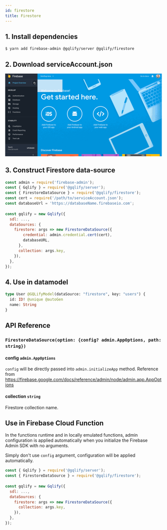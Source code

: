 ```yaml
---
id: firestore
title: Firestore
---
```


## 1. Install dependencies
```sh
$ yarn add firebase-admin @gqlify/server @gqlify/firestore
```

## 2. Download serviceAccount.json
![how-to-get-service-account-json](assets/data-source/firebasesdk.gif)

## 3. Construct Firestore data-source
```js
const admin = require('firebase-admin');
const { Gqlify } = require('@gqlify/server');
const { FirestoreDataSource } = require('@gqlify/firestore');
const cert = require('/path/to/serviceAccount.json');
const databaseUrl = 'https://databaseName.firebaseio.com';

const gqlify = new Gqlify({
  sdl: ...,
  dataSources: {
    firestore: args => new FirestoreDataSource({
        credential: admin.credential.cert(cert),
        databaseURL,
      },
      collection: args.key,
    }),
  },
});
```

## 4. Use in datamodel
```graphql
type User @GQLifyModel(dataSource: "firestore", key: "users") {
  id: ID! @unique @autoGen
  name: String
}
```

## API Reference
### `FirestoreDataSource(option: {config? admin.AppOptions, path: string})`
#### config `admin.AppOptions`
`config` will be directly passed into `admin.initializeApp` method. Reference from https://firebase.google.com/docs/reference/admin/node/admin.app.AppOptions

#### collection `string`
Firestore collection name.

## Use in Firebase Cloud Function
In the functions runtime and in locally emulated functions, admin configuration is applied automatically when you initialize the Firebase Admin SDK with no arguments.

Simply don't use `config` argument, configuration will be applied automatically.
```js
const { Gqlify } = require('@gqlify/server');
const { FirestoreDataSource } = require('@gqlify/firestore');

const gqlify = new Gqlify({
  sdl: ...,
  dataSources: {
    firestore: args => new FirestoreDataSource({
      collection: args.key,
    }),
  },
});
```
